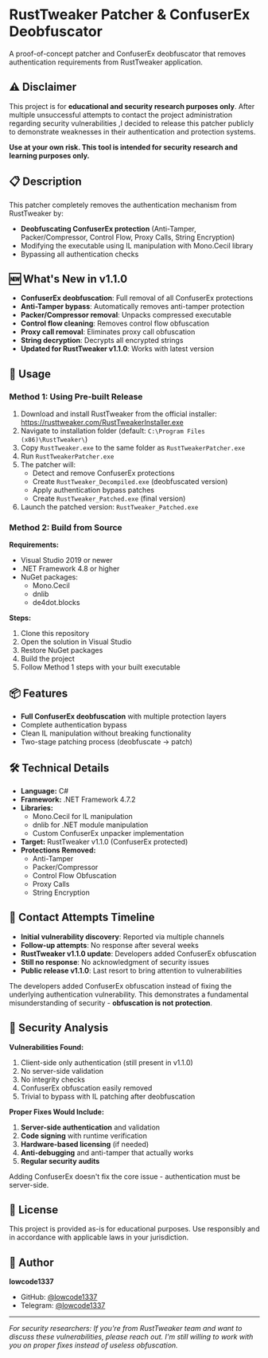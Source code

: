 # RustTweaker Patcher & ConfuserEx Deobfuscator

A proof-of-concept patcher and ConfuserEx deobfuscator that removes authentication requirements from RustTweaker application.

## ⚠️ Disclaimer

This project is for **educational and security research purposes only**. After multiple unsuccessful attempts to contact the project administration regarding security vulnerabilities ,I decided to release this patcher publicly to demonstrate weaknesses in their authentication and protection systems.

**Use at your own risk. This tool is intended for security research and learning purposes only.**

## 📋 Description

This patcher completely removes the authentication mechanism from RustTweaker by:
- **Deobfuscating ConfuserEx protection** (Anti-Tamper, Packer/Compressor, Control Flow, Proxy Calls, String Encryption)
- Modifying the executable using IL manipulation with Mono.Cecil library
- Bypassing all authentication checks

## 🆕 What's New in v1.1.0

- **ConfuserEx deobfuscation**: Full removal of all ConfuserEx protections
- **Anti-Tamper bypass**: Automatically removes anti-tamper protection
- **Packer/Compressor removal**: Unpacks compressed executable
- **Control flow cleaning**: Removes control flow obfuscation
- **Proxy call removal**: Eliminates proxy call obfuscation
- **String decryption**: Decrypts all encrypted strings
- **Updated for RustTweaker v1.1.0**: Works with latest version

## 🚀 Usage

### Method 1: Using Pre-built Release

1. Download and install RustTweaker from the official installer: https://rusttweaker.com/RustTweakerInstaller.exe
2. Navigate to installation folder (default: `C:\Program Files (x86)\RustTweaker\`)
3. Copy `RustTweaker.exe` to the same folder as `RustTweakerPatcher.exe`
4. Run `RustTweakerPatcher.exe`
5. The patcher will:
   - Detect and remove ConfuserEx protections
   - Create `RustTweaker_Decompiled.exe` (deobfuscated version)
   - Apply authentication bypass patches
   - Create `RustTweaker_Patched.exe` (final version)
6. Launch the patched version: `RustTweaker_Patched.exe`

### Method 2: Build from Source

**Requirements:**
- Visual Studio 2019 or newer
- .NET Framework 4.8 or higher
- NuGet packages:
  - Mono.Cecil
  - dnlib
  - de4dot.blocks

**Steps:**
1. Clone this repository
2. Open the solution in Visual Studio
3. Restore NuGet packages
4. Build the project
5. Follow Method 1 steps with your built executable

## 📦 Features

- **Full ConfuserEx deobfuscation** with multiple protection layers
- Complete authentication bypass
- Clean IL manipulation without breaking functionality
- Two-stage patching process (deobfuscate → patch)

## 🛠️ Technical Details

- **Language:** C#
- **Framework:** .NET Framework 4.7.2
- **Libraries:** 
  - Mono.Cecil for IL manipulation
  - dnlib for .NET module manipulation
  - Custom ConfuserEx unpacker implementation
- **Target:** RustTweaker v1.1.0 (ConfuserEx protected)
- **Protections Removed:**
  - Anti-Tamper
  - Packer/Compressor
  - Control Flow Obfuscation
  - Proxy Calls
  - String Encryption

## 📝 Contact Attempts Timeline

- **Initial vulnerability discovery**: Reported via multiple channels
- **Follow-up attempts**: No response after several weeks
- **RustTweaker v1.1.0 update**: Developers added ConfuserEx obfuscation
- **Still no response**: No acknowledgment of security issues
- **Public release v1.1.0**: Last resort to bring attention to vulnerabilities

The developers added ConfuserEx obfuscation instead of fixing the underlying authentication vulnerability. This demonstrates a fundamental misunderstanding of security - **obfuscation is not protection**.

## 🔐 Security Analysis

**Vulnerabilities Found:**
1. Client-side only authentication (still present in v1.1.0)
2. No server-side validation
3. No integrity checks
4. ConfuserEx obfuscation easily removed
5. Trivial to bypass with IL patching after deobfuscation

**Proper Fixes Would Include:**
1. **Server-side authentication** and validation
2. **Code signing** with runtime verification
3. **Hardware-based licensing** (if needed)
4. **Anti-debugging** and anti-tamper that actually works
5. **Regular security audits**

Adding ConfuserEx doesn't fix the core issue - authentication must be server-side.

## 📄 License

This project is provided as-is for educational purposes. Use responsibly and in accordance with applicable laws in your jurisdiction.

## 👤 Author

**lowcode1337**
- GitHub: [@lowcode1337](https://github.com/lowcode1337)
- Telegram: [@lowcode1337](https://t.me/lowcode1337)

---

*For security researchers: If you're from RustTweaker team and want to discuss these vulnerabilities, please reach out. I'm still willing to work with you on proper fixes instead of useless obfuscation.*
